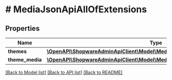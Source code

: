 # # MediaJsonApiAllOfExtensions

## Properties

Name | Type | Description | Notes
------------ | ------------- | ------------- | -------------
**themes** | [**\OpenAPI\ShopwareAdminApiClient\Model\MediaJsonApiAllOfExtensionsThemes**](MediaJsonApiAllOfExtensionsThemes.md) |  | [optional]
**theme_media** | [**\OpenAPI\ShopwareAdminApiClient\Model\MediaJsonApiAllOfExtensionsThemeMedia**](MediaJsonApiAllOfExtensionsThemeMedia.md) |  | [optional]

[[Back to Model list]](../../README.md#models) [[Back to API list]](../../README.md#endpoints) [[Back to README]](../../README.md)
